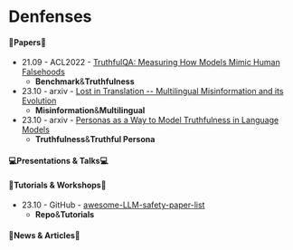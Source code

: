 # Denfenses

#### 📑Papers📑
- 21.09 - ACL2022 - [TruthfulQA: Measuring How Models Mimic Human Falsehoods](https://arxiv.org/abs/2109.07958)
  - **Benchmark**&**Truthfulness**
- 23.10 - arxiv - [Lost in Translation -- Multilingual Misinformation and its Evolution](https://arxiv.org/abs/2310.18089)
  - **Misinformation**&**Multilingual**
- 23.10 - arxiv - [Personas as a Way to Model Truthfulness in Language Models](https://arxiv.org/abs/2310.18168)
  - **Truthfulness**&**Truthful Persona**

#### 💻Presentations & Talks💻


#### 📖Tutorials & Workshops📖

- 23.10 - GitHub - [awesome-LLM-safety-paper-list](https://github.com/ydyjya/awesome-LLM-safety-paper-list)
  - **Repo**&**Tutorials**

#### 📰News & Articles📰
